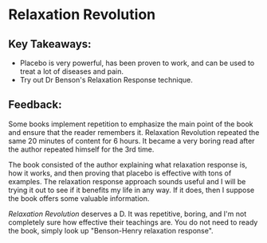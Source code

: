 # Relaxation Revolution
## Key Takeaways:
- Placebo is very powerful, has been proven to work, and can be used to treat a lot of diseases and pain.
- Try out Dr Benson's Relaxation Response technique.

## Feedback:
Some books implement repetition to emphasize the main point of the book and ensure that the reader remembers it. Relaxation Revolution repeated the same 20 minutes of content for 6 hours. It became a very boring read after
the author repeated himself for the 3rd time. 

The book consisted of the author explaining what relaxation response is, how it works, and then proving that placebo is effective with tons of examples. The relaxation response approach sounds useful and I will be trying it out
to see if it benefits my life in any way. If it does, then I suppose the book offers some valuable information.

*Relaxation Revolution* deserves a D. It was repetitive, boring, and I'm not completely sure how effective their teachings are. You do not need to ready the book, simply look up "Benson-Henry relaxation response".
